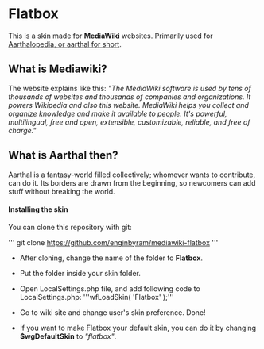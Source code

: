 # Flatbox
This is a skin made for **MediaWiki** websites. Primarily used for [Aarthalopedia, or aarthal for short](http://aarthal.com).

## What is Mediawiki?
The website explains like this: *"The MediaWiki software is used by tens of thousands of websites and thousands of companies and organizations. It powers Wikipedia and also this website. MediaWiki helps you collect and organize knowledge and make it available to people. It's powerful, multilingual, free and open, extensible, customizable, reliable, and free of charge."*

## What is Aarthal then?
Aarthal is a fantasy-world filled collectively; whomever wants to contribute, can do it. Its borders are drawn from the beginning, so newcomers can add stuff without breaking the world.

#### Installing the skin
You can clone this repository with git:

'''
git clone https://github.com/enginbyram/mediawiki-flatbox
'''

* After cloning, change the name of the folder to **Flatbox**.
* Put the folder inside your skin folder.
* Open LocalSettings.php file, and add following code to LocalSettings.php: '''wfLoadSkin( 'Flatbox' );'''
* Go to wiki site and change user's skin preference. Done!

* If you want to make Flatbox your default skin, you can do it by changing **$wgDefaultSkin** to *"flatbox"*. 
